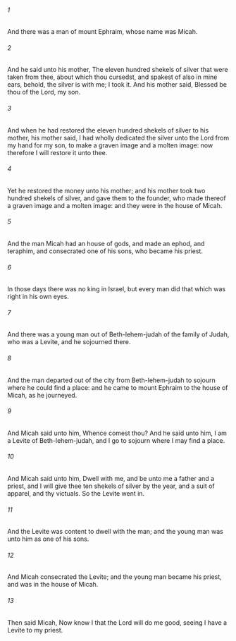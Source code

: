 ###### 1
And there was a man of mount Ephraim, whose name was Micah.

###### 2
And he said unto his mother, The eleven hundred shekels of silver that were taken from thee, about which thou cursedst, and spakest of also in mine ears, behold, the silver is with me; I took it. And his mother said, Blessed be thou of the Lord, my son.

###### 3
And when he had restored the eleven hundred shekels of silver to his mother, his mother said, I had wholly dedicated the silver unto the Lord from my hand for my son, to make a graven image and a molten image: now therefore I will restore it unto thee.

###### 4
Yet he restored the money unto his mother; and his mother took two hundred shekels of silver, and gave them to the founder, who made thereof a graven image and a molten image: and they were in the house of Micah.

###### 5
And the man Micah had an house of gods, and made an ephod, and teraphim, and consecrated one of his sons, who became his priest.

###### 6
In those days there was no king in Israel, but every man did that which was right in his own eyes.

###### 7
And there was a young man out of Beth-lehem-judah of the family of Judah, who was a Levite, and he sojourned there.

###### 8
And the man departed out of the city from Beth-lehem-judah to sojourn where he could find a place: and he came to mount Ephraim to the house of Micah, as he journeyed.

###### 9
And Micah said unto him, Whence comest thou? And he said unto him, I am a Levite of Beth-lehem-judah, and I go to sojourn where I may find a place.

###### 10
And Micah said unto him, Dwell with me, and be unto me a father and a priest, and I will give thee ten shekels of silver by the year, and a suit of apparel, and thy victuals. So the Levite went in.

###### 11
And the Levite was content to dwell with the man; and the young man was unto him as one of his sons.

###### 12
And Micah consecrated the Levite; and the young man became his priest, and was in the house of Micah.

###### 13
Then said Micah, Now know I that the Lord will do me good, seeing I have a Levite to my priest.

